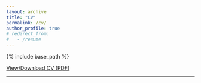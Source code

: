 ```yaml
---
layout: archive
title: "CV"
permalink: /cv/
author_profile: true
# redirect_from:
#   - /resume
---
```


{% include base_path %}

[View/Download CV (PDF)](https://cconsta1.github.io/files/cv_20250318.pdf)

---
